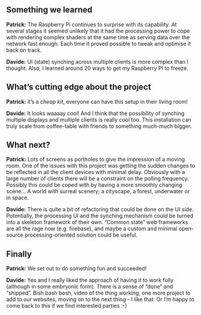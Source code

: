 Something we learned
-----------

**Patrick:** The Raspberry Pi continues to surprise with its capability. At several stages it seemed unlikely that it had the processing power to cope with rendering complex shaders at the same time as serving data over the network fast enough. Each time it proved possible to tweak and optimise it back on track.

**Davide:** UI (state) synching across multiple clients is more complex than I thought. Also, I learned around 20 ways to get my Raspberry PI to freeze.

What’s cutting edge about the project
-----------

**Patrick:** it’s a *cheap kit*, everyone can have
this setup in their living room!

**Davide:** It looks waaaay cool! And I think that the possibility of synching multiple displays and multiple clients is really cool too. This installation can truly scale from coffee-table with friends to something much-much bigger.

What next?
--------

**Patrick:** Lots of screens as portholes to give the impression of a moving room. One of the issues with this project was getting the sudden changes to be reflected in all the client devices with minimal delay. Obviously with a large number of clients there will be a constraint on the polling frequency. Possibly this could be coped with by having a more smoothly changing scene... A world with surreal scenery; a cityscape, a forest, underwater or in space.

**Davide:** There is quite a bit of refactoring that could be done on the UI side. Potentially, the processing UI and the synching mechanism could be turned into a skeleton framework of their own. “Common state” web frameworks are all the rage now (e.g. firebase), and maybe a custom and minimal open-source processing-oriented solution could be useful.

Finally
------

**Patrick:** We set out to do something fun and succeeded!

**Davide:** Yes and I really liked the approach of having it to work fully (although in some embryonic form). There is a sense of “done” and “shipped”. Bish bash bosh, video of the thing working, one more project to add to our websites, moving on to the next thing - I like that. Or I’m happy to come back to this if we find interested parties :-)